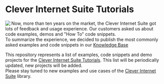 # Clever Internet Suite Tutorials

<img align="left" src="https://www.clevercomponents.com/images/suitesamples3.jpg"/>

Now, more than ten years on the market, the Clever Internet Suite got lots of feedback and usage experience. Our customers asked us about code examples, demos and "How To" code snippets.   
To summarize the experience, we decided to publish the most commonly asked examples and code snippets in our [Knowledge Base](https://www.clevercomponents.com/portal/KB/c1/all-articles.aspx)

This repository represents a list of examples, code snippets and demo projects for the [Clever Internet Suite Tutorials](https://www.clevercomponents.com/articles/article035/). This list will be periodically updated, new projects will be added.   
Please stay tuned to new examples and use cases of the [Clever Internet Suite](https://www.clevercomponents.com/products/inetsuite/) library.
